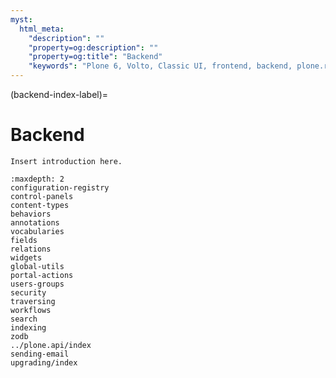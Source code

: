 ```yaml
---
myst:
  html_meta:
    "description": ""
    "property=og:description": ""
    "property=og:title": "Backend"
    "keywords": "Plone 6, Volto, Classic UI, frontend, backend, plone.restapi, plone.api"
---
```


(backend-index-label)=

# Backend

```{todo}
Insert introduction here.
```

```{toctree}
:maxdepth: 2
configuration-registry
control-panels
content-types
behaviors
annotations
vocabularies
fields
relations
widgets
global-utils
portal-actions
users-groups
security
traversing
workflows
search
indexing
zodb
../plone.api/index
sending-email
upgrading/index
```
